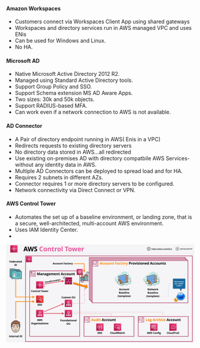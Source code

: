 #### Amazon Workspaces

- Customers connect via Workspaces Client App using shared gateways
- Workspaces and directory services run in AWS managed VPC and uses ENis
- Can be used for Windows and Linux.
- No HA.

#### Microsoft AD

- Native Microsoft Active Directory 2012 R2.
- Managed using Standard Active Directory tools.
- Support Group Policy and SSO.
- Support Schema extension MS AD Aware Apps.
- Two sizes: 30k and 50k objects.
- Support RADIUS-based MFA.
- Can work even if a network connection to AWS is not available.

#### AD Connector
- A Pair of directory endpoint running in AWS( Enis in a VPC)
- Redirects requests to existing directory servers
- No directory data stored in AWS...all redirected
- Use existing on-premises AD with directory compatbile AWS Services- without any identity data
in AWS.
- Multiple AD Connectors can be deployed to spread load and for HA.
- Requires 2 subnets in different AZs.
- Connector requires 1 or more directory servers to be configured.
- Network connectivity via Direct Connect or VPN.

#### AWS Control Tower

- Automates the set up of a baseline environment, or landing zone, that is a secure, well-architected, multi-account AWS environment.
- Uses IAM Identity Center.
- 
![img-control-tower](./images/img-control-tower.png)
